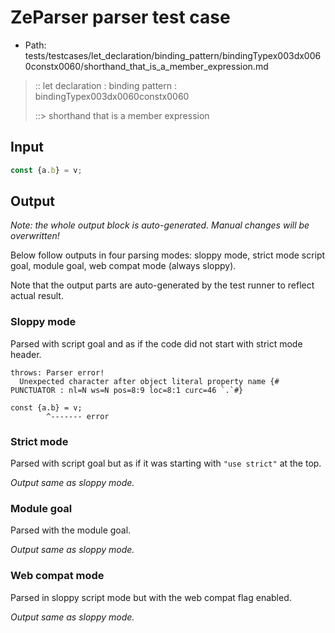 # ZeParser parser test case

- Path: tests/testcases/let_declaration/binding_pattern/bindingTypex003dx0060constx0060/shorthand_that_is_a_member_expression.md

> :: let declaration : binding pattern : bindingTypex003dx0060constx0060
>
> ::> shorthand that is a member expression

## Input

`````js
const {a.b} = v;
`````

## Output

_Note: the whole output block is auto-generated. Manual changes will be overwritten!_

Below follow outputs in four parsing modes: sloppy mode, strict mode script goal, module goal, web compat mode (always sloppy).

Note that the output parts are auto-generated by the test runner to reflect actual result.

### Sloppy mode

Parsed with script goal and as if the code did not start with strict mode header.

`````
throws: Parser error!
  Unexpected character after object literal property name {# PUNCTUATOR : nl=N ws=N pos=8:9 loc=8:1 curc=46 `.`#}

const {a.b} = v;
        ^------- error
`````

### Strict mode

Parsed with script goal but as if it was starting with `"use strict"` at the top.

_Output same as sloppy mode._

### Module goal

Parsed with the module goal.

_Output same as sloppy mode._

### Web compat mode

Parsed in sloppy script mode but with the web compat flag enabled.

_Output same as sloppy mode._
